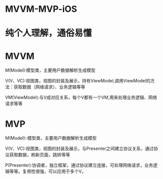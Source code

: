# MVVM-MVP-iOS
# 纯个人理解，通俗易懂
# MVVM
M(Model):模型类，主要用户数据解析生成模型

V(V、VC):视图类，视图的封装及展示，持有ViewModel,调用ViewModel的方法：获取数据（网络请求）、业务逻辑等等

VM(ViewModel):与V成对应关系，每个V都有一个VM,用来处理业务逻辑、网络请求等等
# MVP
M(Model)::模型类，主要用户数据解析生成模型

V(V、VC):视图类，视图的封装及展示，与Presenter之间建立协议关系，通过协议获取数据，刷新页面，跳转等等

P(Presenter):协调者，独立框架，通过协议建立连接，可处理网络请求，业务逻辑等等。复用性很强，可以应用于多个V。
